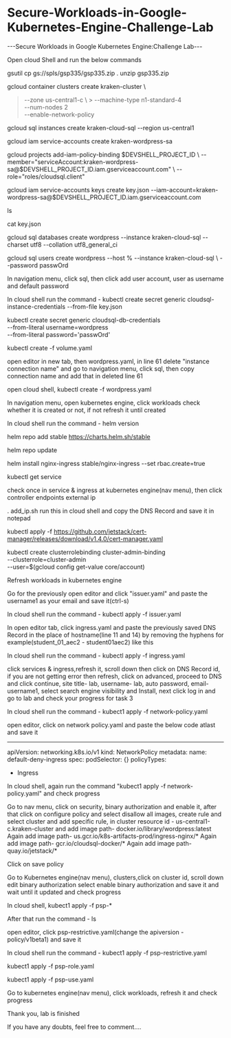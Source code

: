 # Secure-Workloads-in-Google-Kubernetes-Engine-Challenge-Lab

---Secure Workloads in Google Kubernetes Engine:Challenge Lab---

Open cloud Shell and run the below commands

gsutil cp gs://spls/gsp335/gsp335.zip .
unzip gsp335.zip

gcloud container clusters create kraken-cluster \
>  --zone us-central1-c \                                                                                                                                                          >  --machine-type n1-standard-4 \
>  --num-nodes 2 \
>  --enable-network-policy

gcloud sql instances create kraken-cloud-sql --region us-central1

gcloud iam service-accounts create kraken-wordpress-sa

gcloud projects add-iam-policy-binding $DEVSHELL_PROJECT_ID \ --member="serviceAccount:kraken-wordpress-sa@$DEVSHELL_PROJECT_ID.iam.gserviceaccount.com" \ --role="roles/cloudsql.client"

gcloud iam service-accounts keys create key.json --iam-account=kraken-wordpress-sa@$DEVSHELL_PROJECT_ID.iam.gserviceaccount.com

ls

cat key.json

gcloud sql databases create wordpress --instance kraken-cloud-sql --charset utf8 --collation utf8_general_ci

gcloud sql users create wordpress --host % --instance kraken-cloud-sql \ --password passwOrd

In navigation menu, click sql, then click add user account, user as username and default password

In cloud shell run the command - kubectl create secret generic cloudsql-instance-credentials --from-file key.json

kubectl create secret generic cloudsql-db-credentials \
    --from-literal username=wordpress \
    --from-literal password='passwOrd'

kubectl create -f volume.yaml

open editor in new tab, then wordpress.yaml, in line 61 delete "instance connection name" and go to navigation menu, click sql, then copy connection name and add that in deleted line 61

open cloud shell,
kubectl create -f wordpress.yaml

In navigation menu, open kubernetes engine, click workloads check whether it is created or not, if not refresh it until created

In cloud shell run the command - helm version

helm repo add stable https://charts.helm.sh/stable

helm repo update

helm install nginx-ingress stable/nginx-ingress --set rbac.create=true

kubectl get service

check once in service & ingress at kubernetes engine(nav menu), then click controller endpoints external ip

. add_ip.sh    run this in cloud shell and copy the DNS Record and save it in notepad

kubectl apply -f https://github.com/jetstack/cert-manager/releases/download/v1.4.0/cert-manager.yaml

kubectl create clusterrolebinding cluster-admin-binding \
    --clusterrole=cluster-admin \
    --user=$(gcloud config get-value core/account)

Refresh workloads in kubernetes engine

Go for the previously open editor and click "issuer.yaml" and paste the username1 as your email and save it(ctrl-s)

In cloud shell run the command - kubectl apply -f issuer.yaml

In open editor tab, click ingress.yaml and paste the previously saved DNS Record in the place of hostname(line 11 and 14) by removing the hyphens for example(student_01_aec2 - student01aec2) like this

In cloud shell run the command - kubectl apply -f ingress.yaml

click services & ingress,refresh it, scroll down then click on DNS Record id, if you are not getting error then refresh, click on advanced, proceed to DNS and click continue, site title- lab, username- lab, auto password, email- username1, select search engine visibility and Install, next click log in and go to lab and check your progress for task 3

In cloud shell run the command - kubect1 apply -f network-policy.yaml

open editor, click on network policy.yaml and paste the below code atlast and save it

---
apiVersion: networking.k8s.io/v1
kind: NetworkPolicy
metadata:
  name: default-deny-ingress
spec:
  podSelector: {}
  policyTypes:
  - Ingress

In cloud shell, again run the command "kubect1 apply -f network-policy.yaml" and check progress

Go to nav menu, click on security, binary authorization and enable it, after that click on configure policy and select disallow all images, create rule and select cluster and add specific rule, in cluster resource id - us-central1-c.kraken-cluster
and add image path- docker.io/library/wordpress:latest
Again add image path- us.gcr.io/k8s-artifacts-prod/ingress-nginx/*
Again add image path- gcr.io/cloudsql-docker/*
Again add image path- quay.io/jetstack/*

Click on save policy

Go to Kubernetes engine(nav menu), clusters,click on cluster id, scroll down edit binary authorization select enable binary authorization and save it and wait until it updated and check progress

In cloud shell, kubect1 apply -f psp-*

After that run the command - ls

open editor, click psp-restrictive.yaml(change the apiversion - policy/v1beta1) and save it

In cloud shell run the command - kubect1 apply -f psp-restrictive.yaml

kubect1 apply -f psp-role.yaml

kubect1 apply -f psp-use.yaml

Go to kubernetes engine(nav menu), click workloads, refresh it and check progress

Thank you, lab is finished

If you have any doubts, feel free to comment....

 




